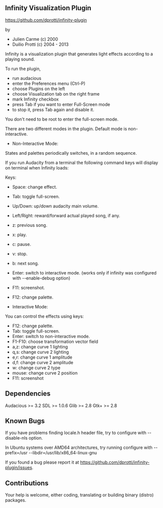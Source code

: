 Infinity Visualization Plugin
-----------------------------

https://github.com/dprotti/infinity-plugin

by
- Julien Carme (c) 2000
- Duilio Protti (c) 2004 - 2013

Infinity is a visualization plugin that generates light effects according to a
playing sound.

To run the plugin, 
- run audacious
- enter the Preferences menu (Ctrl-P)
- choose Plugins on the left
- choose Visualization tab on the right frame
- mark Infinity checkbox
- press Tab if you want to enter Full-Screen mode
- to stop it, press Tab again and disable it.

You don't need to be root to enter the full-screen mode.

There are two different modes in the plugin. Default mode is non-interactive.

- Non-Interactive Mode:

States and palettes periodically switches, in a random sequence.

If you run Audacity from a terminal the following command keys will display on
terminal when Infinity loads:

  Keys:
  - Space:	change effect.
  - Tab:   	toggle full-screen.
  - Up/Down:	up/down audacity main volume.
  - Left/Right:	reward/forward actual played song, if any.
  - z:		previous song.
  - x:		play.
  - c:		pause.
  - v:		stop.
  - b:		next song.
  - Enter:	switch to interactive mode.
  		(works only if infinity was configured with --enable-debug option)
  - F11:   	screenshot.
  - F12:   	change palette.

- Interactive Mode:

You can control the effects using keys:

  - F12:    change palette.
  - Tab:    toggle full-screen.
  - Enter:  switch to non-interactive mode.
  - F1-F10: choose transformation vector field
  - a,z:    change curve 1 lighting
  - q,s:    change curve 2 lighting
  - e,r:    change curve 1 amplitude
  - d,f:    change curve 2 amplitude  
  - w:      change curve 2 type
  - mouse:  change curve 2 position  
  - F11:    screenshot

Dependencies
------------

Audacious >= 3.2
SDL >= 1.0.6
Glib >= 2.8
Gtk+ >= 2.8

Known Bugs
----------

If you have problems finding locale.h header file, try to configure with
--disable-nls option.

In Ubuntu systems over AMD64 architectures, try running configure with
--prefix=/usr --libdir=/usr/lib/x86_64-linux-gnu

If you found a bug please report it at
<https://github.com/dprotti/infinity-plugin/issues>.

Contributions
-------------

Your help is welcome, either coding, translating or building binary (distro)
packages.
